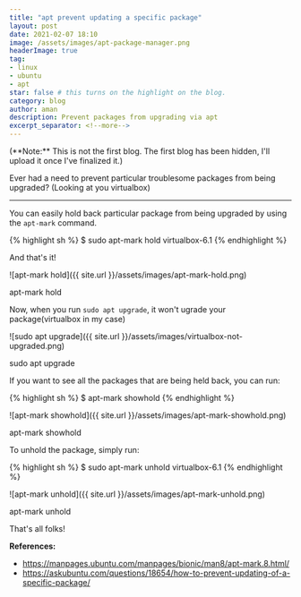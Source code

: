 ```yaml
---
title: "apt prevent updating a specific package"
layout: post
date: 2021-02-07 18:10
image: /assets/images/apt-package-manager.png
headerImage: true
tag:
- linux
- ubuntu
- apt
star: false # this turns on the highlight on the blog. 
category: blog
author: aman
description: Prevent packages from upgrading via apt
excerpt_separator: <!--more-->
---
```


<span class="evidence">
(**Note:** This is not the first blog. The first blog has been hidden, I'll upload it once I've finalized it.)
</span>

Ever had a need to prevent particular troublesome packages from being upgraded? (Looking at you virtualbox)

<!--more-->

---

You can easily hold back particular package from being upgraded by using the `apt-mark` command.

{% highlight sh %}
$ sudo apt-mark hold virtualbox-6.1
{% endhighlight %}


And that's it!

![apt-mark hold]({{ site.url }}/assets/images/apt-mark-hold.png)
<figcaption class="caption">apt-mark hold</figcaption>


Now, when you run `sudo apt upgrade`, it won't ugrade your package(virtualbox in my case)   


![sudo apt upgrade]({{ site.url }}/assets/images/virtualbox-not-upgraded.png)
<figcaption class="caption">sudo apt upgrade</figcaption>


If you want to see all the packages that are being held back, you can run:

{% highlight sh %}
$ apt-mark showhold
{% endhighlight %}


![apt-mark showhold]({{ site.url }}/assets/images/apt-mark-showhold.png)
<figcaption class="caption">apt-mark showhold</figcaption>



To unhold the package, simply run:

{% highlight sh %}
$ sudo apt-mark unhold virtualbox-6.1
{% endhighlight %}


![apt-mark unhold]({{ site.url }}/assets/images/apt-mark-unhold.png)
<figcaption class="caption">apt-mark unhold</figcaption>


That's all folks!


**References:**

- <https://manpages.ubuntu.com/manpages/bionic/man8/apt-mark.8.html/>
- <https://askubuntu.com/questions/18654/how-to-prevent-updating-of-a-specific-package/>